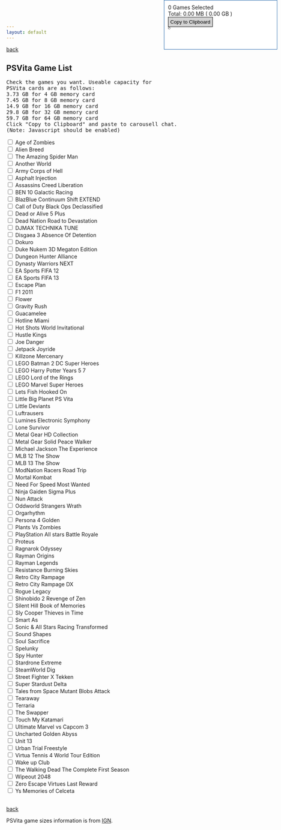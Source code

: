 ```yaml
---
layout: default
---
```

[back](./)

## PSVita Game List

<pre>Check the games you want. Useable capacity for
PSVita cards are as follows:
3.73 GB for 4 GB memory card
7.45 GB for 8 GB memory card
14.9 GB for 16 GB memory card
29.8 GB for 32 GB memory card
59.7 GB for 64 GB memory card
Click "Copy to Clipboard" and paste to carousell chat.
(Note: Javascript should be enabled)</pre>
<label><input type="checkbox" id="001" onchange="check()"> Age of Zombies</label><br>
<label><input type="checkbox" id="002" onchange="check()"> Alien Breed</label><br>
<label><input type="checkbox" id="003" onchange="check()"> The Amazing Spider Man</label><br>
<label><input type="checkbox" id="004" onchange="check()"> Another World</label><br>
<label><input type="checkbox" id="005" onchange="check()"> Army Corps of Hell</label><br>
<label><input type="checkbox" id="006" onchange="check()"> Asphalt Injection</label><br>
<label><input type="checkbox" id="007" onchange="check()"> Assassins Creed Liberation</label><br>
<label><input type="checkbox" id="008" onchange="check()"> BEN 10 Galactic Racing</label><br>
<label><input type="checkbox" id="009" onchange="check()"> BlazBlue Continuum Shift EXTEND</label><br>
<label><input type="checkbox" id="010" onchange="check()"> Call of Duty Black Ops Declassified</label><br>
<label><input type="checkbox" id="011" onchange="check()"> Dead or Alive 5 Plus</label><br>
<label><input type="checkbox" id="012" onchange="check()"> Dead Nation  Road to Devastation</label><br>
<label><input type="checkbox" id="013" onchange="check()"> DJMAX TECHNIKA TUNE</label><br>
<label><input type="checkbox" id="014" onchange="check()"> Disgaea 3 Absence Of Detention</label><br>
<label><input type="checkbox" id="015" onchange="check()"> Dokuro</label><br>
<label><input type="checkbox" id="016" onchange="check()"> Duke Nukem 3D Megaton Edition</label><br>
<label><input type="checkbox" id="017" onchange="check()"> Dungeon Hunter Alliance</label><br>
<label><input type="checkbox" id="018" onchange="check()"> Dynasty Warriors NEXT</label><br>
<label><input type="checkbox" id="019" onchange="check()"> EA Sports FIFA 12</label><br>
<label><input type="checkbox" id="020" onchange="check()"> EA Sports FIFA 13</label><br>
<label><input type="checkbox" id="021" onchange="check()"> Escape Plan</label><br>
<label><input type="checkbox" id="022" onchange="check()"> F1 2011</label><br>
<label><input type="checkbox" id="023" onchange="check()"> Flower</label><br>
<label><input type="checkbox" id="024" onchange="check()"> Gravity Rush</label><br>
<label><input type="checkbox" id="025" onchange="check()"> Guacamelee</label><br>
<label><input type="checkbox" id="026" onchange="check()"> Hotline Miami</label><br>
<label><input type="checkbox" id="027" onchange="check()"> Hot Shots World Invitational</label><br>
<label><input type="checkbox" id="028" onchange="check()"> Hustle Kings</label><br>
<label><input type="checkbox" id="029" onchange="check()"> Joe Danger</label><br>
<label><input type="checkbox" id="030" onchange="check()"> Jetpack Joyride</label><br>
<label><input type="checkbox" id="031" onchange="check()"> Killzone Mercenary</label><br>
<label><input type="checkbox" id="032" onchange="check()"> LEGO Batman 2 DC Super Heroes</label><br>
<label><input type="checkbox" id="033" onchange="check()"> LEGO Harry Potter Years 5 7</label><br>
<label><input type="checkbox" id="034" onchange="check()"> LEGO Lord of the Rings</label><br>
<label><input type="checkbox" id="035" onchange="check()"> LEGO Marvel Super Heroes</label><br>
<label><input type="checkbox" id="036" onchange="check()"> Lets Fish Hooked On</label><br>
<label><input type="checkbox" id="037" onchange="check()"> Little Big Planet PS Vita</label><br>
<label><input type="checkbox" id="038" onchange="check()"> Little Deviants</label><br>
<label><input type="checkbox" id="039" onchange="check()"> Luftrausers</label><br>
<label><input type="checkbox" id="040" onchange="check()"> Lumines Electronic Symphony</label><br>
<label><input type="checkbox" id="041" onchange="check()"> Lone Survivor</label><br>
<label><input type="checkbox" id="042" onchange="check()"> Metal Gear HD Collection</label><br>
<label><input type="checkbox" id="043" onchange="check()"> Metal Gear Solid Peace Walker</label><br>
<label><input type="checkbox" id="044" onchange="check()"> Michael Jackson The Experience</label><br>
<label><input type="checkbox" id="045" onchange="check()"> MLB 12 The Show</label><br>
<label><input type="checkbox" id="046" onchange="check()"> MLB 13 The Show</label><br>
<label><input type="checkbox" id="047" onchange="check()"> ModNation Racers Road Trip</label><br>
<label><input type="checkbox" id="048" onchange="check()"> Mortal Kombat</label><br>
<label><input type="checkbox" id="049" onchange="check()"> Need For Speed Most Wanted</label><br>
<label><input type="checkbox" id="050" onchange="check()"> Ninja Gaiden Sigma Plus</label><br>
<label><input type="checkbox" id="051" onchange="check()"> Nun Attack</label><br>
<label><input type="checkbox" id="052" onchange="check()"> Oddworld Strangers Wrath</label><br>
<label><input type="checkbox" id="053" onchange="check()"> Orgarhythm</label><br>
<label><input type="checkbox" id="054" onchange="check()"> Persona 4 Golden</label><br>
<label><input type="checkbox" id="055" onchange="check()"> Plants Vs Zombies</label><br>
<label><input type="checkbox" id="056" onchange="check()"> PlayStation All stars Battle Royale</label><br>
<label><input type="checkbox" id="057" onchange="check()"> Proteus</label><br>
<label><input type="checkbox" id="058" onchange="check()"> Ragnarok Odyssey</label><br>
<label><input type="checkbox" id="059" onchange="check()"> Rayman Origins</label><br>
<label><input type="checkbox" id="060" onchange="check()"> Rayman Legends </label><br>
<label><input type="checkbox" id="061" onchange="check()"> Resistance Burning Skies</label><br>
<label><input type="checkbox" id="062" onchange="check()"> Retro City Rampage</label><br>
<label><input type="checkbox" id="063" onchange="check()"> Retro City Rampage DX</label><br>
<label><input type="checkbox" id="064" onchange="check()"> Rogue Legacy</label><br>
<label><input type="checkbox" id="065" onchange="check()"> Shinobido 2 Revenge of Zen</label><br>
<label><input type="checkbox" id="066" onchange="check()"> Silent Hill Book of Memories</label><br>
<label><input type="checkbox" id="067" onchange="check()"> Sly Cooper Thieves in Time</label><br>
<label><input type="checkbox" id="068" onchange="check()"> Smart As</label><br>
<label><input type="checkbox" id="069" onchange="check()"> Sonic & All Stars Racing Transformed</label><br>
<label><input type="checkbox" id="070" onchange="check()"> Sound Shapes</label><br>
<label><input type="checkbox" id="071" onchange="check()"> Soul Sacrifice</label><br>
<label><input type="checkbox" id="072" onchange="check()"> Spelunky</label><br>
<label><input type="checkbox" id="073" onchange="check()"> Spy Hunter</label><br>
<label><input type="checkbox" id="074" onchange="check()"> Stardrone Extreme</label><br>
<label><input type="checkbox" id="075" onchange="check()"> SteamWorld Dig</label><br>
<label><input type="checkbox" id="076" onchange="check()"> Street Fighter X Tekken</label><br>
<label><input type="checkbox" id="077" onchange="check()"> Super Stardust Delta</label><br>
<label><input type="checkbox" id="078" onchange="check()"> Tales from Space Mutant Blobs Attack</label><br>
<label><input type="checkbox" id="079" onchange="check()"> Tearaway</label><br>
<label><input type="checkbox" id="080" onchange="check()"> Terraria</label><br>
<label><input type="checkbox" id="081" onchange="check()"> The Swapper</label><br>
<label><input type="checkbox" id="082" onchange="check()"> Touch My Katamari</label><br>
<label><input type="checkbox" id="083" onchange="check()"> Ultimate Marvel vs Capcom 3</label><br>
<label><input type="checkbox" id="084" onchange="check()"> Uncharted Golden Abyss</label><br>
<label><input type="checkbox" id="085" onchange="check()"> Unit 13</label><br>
<label><input type="checkbox" id="086" onchange="check()"> Urban Trial Freestyle</label><br>
<label><input type="checkbox" id="087" onchange="check()"> Virtua Tennis 4 World Tour Edition</label><br>
<label><input type="checkbox" id="088" onchange="check()"> Wake up Club</label><br>
<label><input type="checkbox" id="089" onchange="check()"> The Walking Dead The Complete First Season</label><br>
<label><input type="checkbox" id="090" onchange="check()"> Wipeout 2048</label><br>
<label><input type="checkbox" id="091" onchange="check()"> Zero Escape Virtues Last Reward</label><br>
<label><input type="checkbox" id="092" onchange="check()"> Ys Memories of Celceta</label><br>
<br>
<script>
function check() {
var add = 0;
var num = 0;
var title = "";
if(document.getElementById("001").checked) { num += 1; add += 49; title += "\nAge of Zombies"; }
if(document.getElementById("002").checked) { num += 1; add += 123; title += "\nAlien Breed"; }
if(document.getElementById("003").checked) { num += 1; add += 3000; title += "\nThe Amazing Spider Man"; }
if(document.getElementById("004").checked) { num += 1; add += 114; title += "\nAnother World"; }
if(document.getElementById("005").checked) { num += 1; add += 652; title += "\nArmy Corps of Hell"; }
if(document.getElementById("006").checked) { num += 1; add += 765; title += "\nAsphalt Injection"; }
if(document.getElementById("007").checked) { num += 1; add += 2600; title += "\nAssassins Creed Liberation"; }
if(document.getElementById("008").checked) { num += 1; add += 968; title += "\nBEN 10 Galactic Racing"; }
if(document.getElementById("009").checked) { num += 1; add += 3350; title += "\nBlazBlue Continuum Shift EXTEND"; }
if(document.getElementById("010").checked) { num += 1; add += 2180; title += "\nCall of Duty Black Ops Declassified"; }
if(document.getElementById("011").checked) { num += 1; add += 2530; title += "\nDead or Alive 5 Plus"; }
if(document.getElementById("012").checked) { num += 1; add += 484; title += "\nDead Nation  Road to Devastation"; }
if(document.getElementById("013").checked) { num += 1; add += 3080; title += "\nDJMAX TECHNIKA TUNE"; }
if(document.getElementById("014").checked) { num += 1; add += 2040; title += "\nDisgaea 3 Absence Of Detention"; }
if(document.getElementById("015").checked) { num += 1; add += 310; title += "\nDokuro"; }
if(document.getElementById("016").checked) { num += 1; add += 494; title += "\nDuke Nukem 3D Megaton Edition"; }
if(document.getElementById("017").checked) { num += 1; add += 1050; title += "\nDungeon Hunter Alliance"; }
if(document.getElementById("018").checked) { num += 1; add += 1500; title += "\nDynasty Warriors NEXT"; }
if(document.getElementById("019").checked) { num += 1; add += 3000; title += "\nEA Sports FIFA 12"; }
if(document.getElementById("020").checked) { num += 1; add += 2900; title += "\nEA Sports FIFA 13"; }
if(document.getElementById("021").checked) { num += 1; add += 842; title += "\nEscape Plan"; }
if(document.getElementById("022").checked) { num += 1; add += 1420; title += "\nF1 2011"; }
if(document.getElementById("023").checked) { num += 1; add += 1000; title += "\nFlower"; }
if(document.getElementById("024").checked) { num += 1; add += 1400; title += "\nGravity Rush"; }
if(document.getElementById("025").checked) { num += 1; add += 327; title += "\nGuacamelee"; }
if(document.getElementById("026").checked) { num += 1; add += 423; title += "\nHotline Miami"; }
if(document.getElementById("027").checked) { num += 1; add += 1150; title += "\nHot Shots World Invitational"; }
if(document.getElementById("028").checked) { num += 1; add += 325; title += "\nHustle Kings"; }
if(document.getElementById("029").checked) { num += 1; add += 318; title += "\nJoe Danger"; }
if(document.getElementById("030").checked) { num += 1; add += 38; title += "\nJetpack Joyride"; }
if(document.getElementById("031").checked) { num += 1; add += 3950; title += "\nKillzone Mercenary"; }
if(document.getElementById("032").checked) { num += 1; add += 1100; title += "\nLEGO Batman 2 DC Super Heroes"; }
if(document.getElementById("033").checked) { num += 1; add += 1080; title += "\nLEGO Harry Potter Years 5 7"; }
if(document.getElementById("034").checked) { num += 1; add += 1740; title += "\nLEGO Lord of the Rings"; }
if(document.getElementById("035").checked) { num += 1; add += 1200; title += "\nLEGO Marvel Super Heroes"; }
if(document.getElementById("036").checked) { num += 1; add += 1430; title += "\nLets Fish Hooked On"; }
if(document.getElementById("037").checked) { num += 1; add += 1090; title += "\nLittle Big Planet PS Vita"; }
if(document.getElementById("038").checked) { num += 1; add += 940; title += "\nLittle Deviants"; }
if(document.getElementById("039").checked) { num += 1; add += 61; title += "\nLuftrausers"; }
if(document.getElementById("040").checked) { num += 1; add += 722; title += "\nLumines Electronic Symphony"; }
if(document.getElementById("041").checked) { num += 1; add += 61; title += "\nLone Survivor"; }
if(document.getElementById("042").checked) { num += 1; add += 3300; title += "\nMetal Gear HD Collection"; }
if(document.getElementById("043").checked) { num += 1; add += 1370; title += "\nMetal Gear Solid Peace Walker"; }
if(document.getElementById("044").checked) { num += 1; add += 1600; title += "\nMichael Jackson The Experience"; }
if(document.getElementById("045").checked) { num += 1; add += 2740; title += "\nMLB 12 The Show"; }
if(document.getElementById("046").checked) { num += 1; add += 3140; title += "\nMLB 13 The Show"; }
if(document.getElementById("047").checked) { num += 1; add += 1500; title += "\nModNation Racers Road Trip"; }
if(document.getElementById("048").checked) { num += 1; add += 2980; title += "\nMortal Kombat"; }
if(document.getElementById("049").checked) { num += 1; add += 2050; title += "\nNeed For Speed Most Wanted"; }
if(document.getElementById("050").checked) { num += 1; add += 2300; title += "\nNinja Gaiden Sigma Plus"; }
if(document.getElementById("051").checked) { num += 1; add += 107; title += "\nNun Attack"; }
if(document.getElementById("052").checked) { num += 1; add += 1540; title += "\nOddworld Strangers Wrath"; }
if(document.getElementById("053").checked) { num += 1; add += 1160; title += "\nOrgarhythm"; }
if(document.getElementById("054").checked) { num += 1; add += 3260; title += "\nPersona 4 Golden"; }
if(document.getElementById("055").checked) { num += 1; add += 74; title += "\nPlants Vs Zombies"; }
if(document.getElementById("056").checked) { num += 1; add += 2180; title += "\nPlayStation All stars Battle Royale"; }
if(document.getElementById("057").checked) { num += 1; add += 174; title += "\nProteus"; }
if(document.getElementById("058").checked) { num += 1; add += 1100; title += "\nRagnarok Odyssey"; }
if(document.getElementById("059").checked) { num += 1; add += 932; title += "\nRayman Origins"; }
if(document.getElementById("060").checked) { num += 1; add += 1001; title += "\nRayman Legends "; }
if(document.getElementById("061").checked) { num += 1; add += 2.84; title += "\nResistance Burning Skies"; }
if(document.getElementById("062").checked) { num += 1; add += 62; title += "\nRetro City Rampage"; }
if(document.getElementById("063").checked) { num += 1; add += 29; title += "\nRetro City Rampage DX"; }
if(document.getElementById("064").checked) { num += 1; add += 440; title += "\nRogue Legacy"; }
if(document.getElementById("065").checked) { num += 1; add += 1100; title += "\nShinobido 2 Revenge of Zen"; }
if(document.getElementById("066").checked) { num += 1; add += 1470; title += "\nSilent Hill Book of Memories"; }
if(document.getElementById("067").checked) { num += 1; add += 3270; title += "\nSly Cooper Thieves in Time"; }
if(document.getElementById("068").checked) { num += 1; add += 1360; title += "\nSmart As"; }
if(document.getElementById("069").checked) { num += 1; add += 1464; title += "\nSonic & All Stars Racing Transformed"; }
if(document.getElementById("070").checked) { num += 1; add += 2000; title += "\nSound Shapes"; }
if(document.getElementById("071").checked) { num += 1; add += 1860; title += "\nSoul Sacrifice"; }
if(document.getElementById("072").checked) { num += 1; add += 116; title += "\nSpelunky"; }
if(document.getElementById("073").checked) { num += 1; add += 858; title += "\nSpy Hunter"; }
if(document.getElementById("074").checked) { num += 1; add += 136; title += "\nStardrone Extreme"; }
if(document.getElementById("075").checked) { num += 1; add += 82; title += "\nSteamWorld Dig"; }
if(document.getElementById("076").checked) { num += 1; add += 1860; title += "\nStreet Fighter X Tekken"; }
if(document.getElementById("077").checked) { num += 1; add += 208; title += "\nSuper Stardust Delta"; }
if(document.getElementById("078").checked) { num += 1; add += 260; title += "\nTales from Space Mutant Blobs Attack"; }
if(document.getElementById("079").checked) { num += 1; add += 947; title += "\nTearaway"; }
if(document.getElementById("080").checked) { num += 1; add += 87; title += "\nTerraria"; }
if(document.getElementById("081").checked) { num += 1; add += 251; title += "\nThe Swapper"; }
if(document.getElementById("082").checked) { num += 1; add += 660; title += "\nTouch My Katamari"; }
if(document.getElementById("083").checked) { num += 1; add += 1500; title += "\nUltimate Marvel vs Capcom 3"; }
if(document.getElementById("084").checked) { num += 1; add += 3490; title += "\nUncharted Golden Abyss"; }
if(document.getElementById("085").checked) { num += 1; add += 983; title += "\nUnit 13"; }
if(document.getElementById("086").checked) { num += 1; add += 183; title += "\nUrban Trial Freestyle"; }
if(document.getElementById("087").checked) { num += 1; add += 1200; title += "\nVirtua Tennis 4 World Tour Edition"; }
if(document.getElementById("088").checked) { num += 1; add += 117; title += "\nWake up Club"; }
if(document.getElementById("089").checked) { num += 1; add += 2200; title += "\nThe Walking Dead The Complete First Season"; }
if(document.getElementById("090").checked) { num += 1; add += 1600; title += "\nWipeout 2048"; }
if(document.getElementById("091").checked) { num += 1; add += 1250; title += "\nZero Escape Virtues Last Reward"; }
if(document.getElementById("092").checked) { num += 1; add += 483; title += "\nYs Memories of Celceta"; }
var giby = add/1000;
var total1 = num + " Games Selected";
var total2 = "Total: " + add.toFixed(2) + " MB \( " + giby.toFixed(2) +" GB \)";
document.getElementById('test2').innerHTML = total1;
document.getElementById('test3').innerHTML = total2;
var all = num + " Games Selected\nTotal: " + add.toFixed(2) + " MB \( " + giby.toFixed(2) +" GB \) \n" + title;
document.getElementById('copyContent').value = all;
}
check();
</script>

<script>
    (function(){
        var clipboard = new Clipboard('.btn');
    })();
</script>

<div id="floatdiv" style="position: absolute; width:280px;height:110px;top:0px;right:10px; background:#FFFFFF; border:1px solid #2266AA; z-index: 100; padding:10px">
<div>
<div id="test2" >
0 Games Selected
</div>
<div id="test3" >
Total: 0.00 MB ( 0.00 GB )
</div>
<div id="test4" >
<button class="btn btn-primary" data-clipboard-action="copy" data-clipboard-target="#copyContent" style="border: 1px solid black; padding: 5px; cursor: pointer; display: inline-block; background: lightgrey;">Copy to Clipboard</button>
</div>
<div id="test5">
<textarea  id="copyContent" class="form-control" rows="0" style="height: 0px;width:0px;right: -500px;overflow: hidden;" ></textarea>
</div>
</div>
</div> 
  
  
  <script type="text/javascript"><!--
/* Script by: www.jtricks.com
 * Version: 1.12 (20120823)
 * Latest version: www.jtricks.com/javascript/navigation/floating.html
 *
 * License:
 * GNU/GPL v2 or later http://www.gnu.org/licenses/gpl-2.0.html
 */
var floatingMenu =
{
    hasInner: typeof(window.innerWidth) == 'number',
    hasElement: typeof(document.documentElement) == 'object'
        && typeof(document.documentElement.clientWidth) == 'number'};

var floatingArray =
[
];

floatingMenu.add = function(obj, options)
{
    var name;
    var menu;

    if (typeof(obj) === "string")
        name = obj;
    else
        menu = obj;
        

    if (options == undefined)
    {
        floatingArray.push( 
            {
                id: name,
                menu: menu,

                targetLeft: 0,
                targetTop: 0,

                distance: .07,
                snap: true,
                updateParentHeight: false
            });
    }
    else
    {
        floatingArray.push( 
            {
                id: name,
                menu: menu,

                targetLeft: options.targetLeft,
                targetRight: options.targetRight,
                targetTop: options.targetTop,
                targetBottom: options.targetBottom,

                centerX: options.centerX,
                centerY: options.centerY,

                prohibitXMovement: options.prohibitXMovement,
                prohibitYMovement: options.prohibitYMovement,

                distance: options.distance != undefined ? options.distance : .07,
                snap: options.snap,
                ignoreParentDimensions: options.ignoreParentDimensions,
                updateParentHeight:
                    options.updateParentHeight == undefined
                    ? false
                    : options.updateParentHeight,

                scrollContainer: options.scrollContainer,
                scrollContainerId: options.scrollContainerId,

                confinementArea: options.confinementArea,

                confinementAreaId:
                    options.confinementArea != undefined
                    && options.confinementArea.substring(0, 1) == '#'
                    ? options.confinementArea.substring(1)
                    : undefined,

                confinementAreaClassRegexp:
                    options.confinementArea != undefined
                    && options.confinementArea.substring(0, 1) == '.'
                    ? new RegExp("(^|\\s)" + options.confinementArea.substring(1) + "(\\s|$)")
                    : undefined
            });
    }
};

floatingMenu.findSingle = function(item)
{
    if (item.id)
        item.menu = document.getElementById(item.id);

    if (item.scrollContainerId)
        item.scrollContainer = document.getElementById(item.scrollContainerId);
};

floatingMenu.move = function (item)
{
    if (!item.prohibitXMovement)
    {
        item.menu.style.left = item.nextX + 'px';
        item.menu.style.right = '';
    }

    if (!item.prohibitYMovement)
    {
        item.menu.style.top = item.nextY + 'px';
        item.menu.style.bottom = '';
    }
};

floatingMenu.scrollLeft = function(item)
{
    // If floating within scrollable container use it's scrollLeft
    if (item.scrollContainer)
        return item.scrollContainer.scrollLeft;

    var w = window.top;

    return this.hasInner
        ? w.pageXOffset  
        : this.hasElement  
          ? w.document.documentElement.scrollLeft  
          : w.document.body.scrollLeft;
};

floatingMenu.scrollTop = function(item)
{
    // If floating within scrollable container use it's scrollTop
    if (item.scrollContainer)
        return item.scrollContainer.scrollTop;

    var w = window.top;

    return this.hasInner
        ? w.pageYOffset
        : this.hasElement
          ? w.document.documentElement.scrollTop
          : w.document.body.scrollTop;
};

floatingMenu.windowWidth = function()
{
    return this.hasElement
        ? document.documentElement.clientWidth
        : document.body.clientWidth;
};

floatingMenu.windowHeight = function()
{
    if (floatingMenu.hasElement && floatingMenu.hasInner)
    {
        // Handle Opera 8 problems
        return document.documentElement.clientHeight > window.innerHeight
            ? window.innerHeight
            : document.documentElement.clientHeight
    }
    else
    {
        return floatingMenu.hasElement
            ? document.documentElement.clientHeight
            : document.body.clientHeight;
    }
};

floatingMenu.documentHeight = function()
{
    var innerHeight = this.hasInner
        ? window.innerHeight
        : 0;

    var body = document.body,
        html = document.documentElement;

    return Math.max(
        body.scrollHeight,
        body.offsetHeight, 
        html.clientHeight,
        html.scrollHeight,
        html.offsetHeight,
        innerHeight);
};

floatingMenu.documentWidth = function()
{
    var innerWidth = this.hasInner
        ? window.innerWidth
        : 0;

    var body = document.body,
        html = document.documentElement;

    return Math.max(
        body.scrollWidth,
        body.offsetWidth, 
        html.clientWidth,
        html.scrollWidth,
        html.offsetWidth,
        innerWidth);
};

floatingMenu.calculateCornerX = function(item)
{
    var offsetWidth = item.menu.offsetWidth;

    var result = this.scrollLeft(item) - item.parentLeft;

    if (item.centerX)
    {
        result += (this.windowWidth() - offsetWidth)/2;
    }
    else if (item.targetLeft == undefined)
    {
        result += this.windowWidth() - item.targetRight - offsetWidth;
    }
    else
    {
        result += item.targetLeft;
    }
        
    if (document.body != item.menu.parentNode
        && result + offsetWidth >= item.confinedWidthReserve)
    {
        result = item.confinedWidthReserve - offsetWidth;
    }

    if (result < 0)
        result = 0;

    return result;
};

floatingMenu.calculateCornerY = function(item)
{
    var offsetHeight = item.menu.offsetHeight;

    var result = this.scrollTop(item) - item.parentTop;

    if (item.centerY)
    {
        result += (this.windowHeight() - offsetHeight)/2;
    }
    else if (item.targetTop === undefined)
    {
        result += this.windowHeight() - item.targetBottom - offsetHeight;
    }
    else
    {
        result += item.targetTop;
    }

    if (document.body != item.menu.parentNode
        && result + offsetHeight >= item.confinedHeightReserve)
    {
        result = item.confinedHeightReserve - offsetHeight;
    }

    if (result < 0)
        result = 0;
        
    return result;
};

floatingMenu.isConfinementArea = function(item, area)
{
    return item.confinementAreaId != undefined
        && area.id == item.confinementAreaId
        || item.confinementAreaClassRegexp != undefined
        && area.className
        && item.confinementAreaClassRegexp.test(area.className);
};

floatingMenu.computeParent = function(item)
{
    if (item.ignoreParentDimensions)
    {
        item.confinedHeightReserve = this.documentHeight();
        item.confinedWidthReserver = this.documentWidth();
        item.parentLeft = 0;  
        item.parentTop = 0;  
        return;
    }

    var parentNode = item.menu.parentNode;
    var parentOffsets = this.offsets(parentNode, item);
    item.parentLeft = parentOffsets.left;
    item.parentTop = parentOffsets.top;

    item.confinedWidthReserve = parentNode.clientWidth;

    // We could have absolutely-positioned DIV wrapped
    // inside relatively-positioned. Then parent might not
    // have any height. Try to find parent that has
    // and try to find whats left of its height for us.
    var obj = parentNode;
    var objOffsets = this.offsets(obj, item);

    if (item.confinementArea == undefined)
    {
        while (obj.clientHeight + objOffsets.top
                   < item.menu.scrollHeight + parentOffsets.top
               || item.menu.parentNode == obj
               && item.updateParentHeight
               && obj.clientHeight + objOffsets.top
                   == item.menu.scrollHeight + parentOffsets.top)
        {
            obj = obj.parentNode;
            objOffsets = this.offsets(obj, item);
        }
    }
    else
    {
        while (obj.parentNode != undefined
               && !this.isConfinementArea(item, obj))
        {
            obj = obj.parentNode;
            objOffsets = this.offsets(obj, item);
        }
    }

    item.confinedHeightReserve = obj.clientHeight
        - (parentOffsets.top - objOffsets.top);
};

floatingMenu.offsets = function(obj, item)
{
    var result =
    {
        left: 0,
        top: 0
    };

    if (obj === item.scrollContainer)
        return;

    while (obj.offsetParent && obj.offsetParent != item.scrollContainer)
    {  
        result.left += obj.offsetLeft;  
        result.top += obj.offsetTop;  
        obj = obj.offsetParent;
    }  

    if (window == window.top)
        return result;

    // we're IFRAMEd
    var iframes = window.top.document.body.getElementsByTagName("IFRAME");
    for (var i = 0; i < iframes.length; i++)
    {
        if (iframes[i].contentWindow != window)
           continue;

        obj = iframes[i];
        while (obj.offsetParent)  
        {  
            result.left += obj.offsetLeft;  
            result.top += obj.offsetTop;  
            obj = obj.offsetParent;
        }  
    }

    return result;
};

floatingMenu.doFloatSingle = function(item)
{
    this.findSingle(item);

    if (item.updateParentHeight)
    {
        item.menu.parentNode.style.minHeight = 
            item.menu.scrollHeight + 'px';
    }

    var stepX, stepY;

    this.computeParent(item);

    var cornerX = this.calculateCornerX(item);

    var stepX = (cornerX - item.nextX) * item.distance;
    if (Math.abs(stepX) < .5 && item.snap
        || Math.abs(cornerX - item.nextX) <= 1)
    {
        stepX = cornerX - item.nextX;
    }

    var cornerY = this.calculateCornerY(item);

    var stepY = (cornerY - item.nextY) * item.distance;
    if (Math.abs(stepY) < .5 && item.snap
        || Math.abs(cornerY - item.nextY) <= 1)
    {
        stepY = cornerY - item.nextY;
    }

    if (Math.abs(stepX) > 0 ||
        Math.abs(stepY) > 0)
    {
        item.nextX += stepX;
        item.nextY += stepY;
        this.move(item);
    }
};

floatingMenu.fixTargets = function()
{
};

floatingMenu.fixTarget = function(item)
{
};

floatingMenu.doFloat = function()
{
    this.fixTargets();
    for (var i=0; i < floatingArray.length; i++)
    {
        this.fixTarget(floatingArray[i]);
        this.doFloatSingle(floatingArray[i]);
    }
    setTimeout('floatingMenu.doFloat()', 20);
};

floatingMenu.insertEvent = function(element, event, handler)
{
    // W3C
    if (element.addEventListener != undefined)
    {
        element.addEventListener(event, handler, false);
        return;
    }

    var listener = 'on' + event;

    // MS
    if (element.attachEvent != undefined)
    {
        element.attachEvent(listener, handler);
        return;
    }

    // Fallback
    var oldHandler = element[listener];
    element[listener] = function (e)
        {
            e = (e) ? e : window.event;
            var result = handler(e);
            return (oldHandler != undefined) 
                && (oldHandler(e) == true)
                && (result == true);
        };
};

floatingMenu.init = function()
{
    floatingMenu.fixTargets();

    for (var i=0; i < floatingArray.length; i++)
    {
        floatingMenu.initSingleMenu(floatingArray[i]);
    }

    setTimeout('floatingMenu.doFloat()', 100);
};

// Some browsers init scrollbars only after
// full document load.
floatingMenu.initSingleMenu = function(item)
{
    this.findSingle(item);
    this.computeParent(item);
    this.fixTarget(item);
    item.nextX = this.calculateCornerX(item);
    item.nextY = this.calculateCornerY(item);
    this.move(item);
};

floatingMenu.insertEvent(window, 'load', floatingMenu.init);


// Register ourselves as jQuery plugin if jQuery is present
if (typeof(jQuery) !== 'undefined')
{
    (function ($)
    {
        $.fn.addFloating = function(options)
        {
            return this.each(function()
            {
                floatingMenu.add(this, options);
            });
        };
    }) (jQuery);
}

//--></script><script type="text/javascript"><!--
floatingMenu.add('floatdiv',
    {
        targetRight: 10,
        targetBottom: -20,
        snap: true
    });

function move_upper_left()
{
floatingArray[0].targetTop=10;
floatingArray[0].targetBottom=undefined;
floatingArray[0].targetLeft=10;
floatingArray[0].targetRight=undefined;

floatingArray[0].centerX=undefined;
floatingArray[0].centerY=undefined;
}

function move_upper_center()
{
floatingArray[0].targetTop=10;
floatingArray[0].targetBottom=undefined;
floatingArray[0].targetLeft=undefined;
floatingArray[0].targetRight=undefined;

floatingArray[0].centerX=true;
floatingArray[0].centerY=undefined;
}

function move_upper_right()
{
floatingArray[0].targetTop=10;
floatingArray[0].targetBottom=undefined;
floatingArray[0].targetLeft=undefined;
floatingArray[0].targetRight=10;

floatingArray[0].centerX=undefined;
floatingArray[0].centerY=undefined;
}

function move_center_left()
{
floatingArray[0].targetTop=undefined;
floatingArray[0].targetBottom=undefined;
floatingArray[0].targetLeft=10;
floatingArray[0].targetRight=undefined;

floatingArray[0].centerX=undefined;
floatingArray[0].centerY=true;
}

function move_center_center()
{
floatingArray[0].targetTop=undefined;
floatingArray[0].targetBottom=undefined;
floatingArray[0].targetLeft=undefined;
floatingArray[0].targetRight=undefined;

floatingArray[0].centerX=true;
floatingArray[0].centerY=true;
}

function move_center_right()
{
floatingArray[0].targetTop=undefined;
floatingArray[0].targetBottom=undefined;
floatingArray[0].targetLeft=undefined;
floatingArray[0].targetRight=10;

floatingArray[0].centerX=undefined;
floatingArray[0].centerY=true;
}

function move_lower_left()
{
floatingArray[0].targetTop=undefined;
floatingArray[0].targetBottom=10;
floatingArray[0].targetLeft=10;
floatingArray[0].targetRight=undefined;

floatingArray[0].centerX=undefined;
floatingArray[0].centerY=undefined;
}

function move_lower_center()
{
floatingArray[0].targetTop=undefined;
floatingArray[0].targetBottom=10;
floatingArray[0].targetLeft=undefined;
floatingArray[0].targetRight=undefined;

floatingArray[0].centerX=true;
floatingArray[0].centerY=undefined;
}

function move_lower_right()
{
floatingArray[0].targetTop=undefined;
floatingArray[0].targetBottom=10;
floatingArray[0].targetLeft=undefined;
floatingArray[0].targetRight=10;

floatingArray[0].centerX=undefined;
floatingArray[0].centerY=undefined;
}
//--></script>

[back](./)

PSVita game sizes information is from <a href="http://www.ign.com/wikis/ps-vita/Vita_Games_Sizes" rel="nofollow" target="_blank">IGN</a>.<br>
